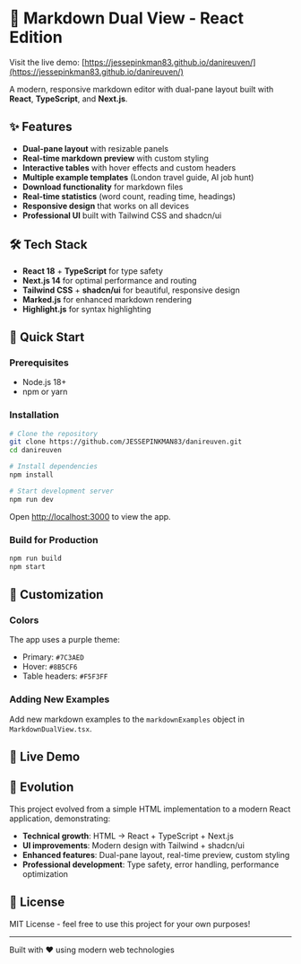 # 🚀 Markdown Dual View - React Edition

Visit the live demo: [https://jessepinkman83.github.io/danireuven/](https://jessepinkman83.github.io/danireuven/)

A modern, responsive markdown editor with dual-pane layout built with **React**, **TypeScript**, and **Next.js**.

## ✨ Features

- **Dual-pane layout** with resizable panels
- **Real-time markdown preview** with custom styling
- **Interactive tables** with hover effects and custom headers
- **Multiple example templates** (London travel guide, AI job hunt)
- **Download functionality** for markdown files
- **Real-time statistics** (word count, reading time, headings)
- **Responsive design** that works on all devices
- **Professional UI** built with Tailwind CSS and shadcn/ui

## 🛠️ Tech Stack

- **React 18** + **TypeScript** for type safety
- **Next.js 14** for optimal performance and routing
- **Tailwind CSS** + **shadcn/ui** for beautiful, responsive design
- **Marked.js** for enhanced markdown rendering
- **Highlight.js** for syntax highlighting

## 🚀 Quick Start

### Prerequisites
- Node.js 18+ 
- npm or yarn

### Installation

```bash
# Clone the repository
git clone https://github.com/JESSEPINKMAN83/danireuven.git
cd danireuven

# Install dependencies
npm install

# Start development server
npm run dev
```

Open [http://localhost:3000](http://localhost:3000) to view the app.

### Build for Production

```bash
npm run build
npm start
```

## 🎨 Customization

### Colors
The app uses a purple theme:
- Primary: `#7C3AED`
- Hover: `#8B5CF6`
- Table headers: `#F5F3FF`

### Adding New Examples
Add new markdown examples to the `markdownExamples` object in `MarkdownDualView.tsx`.

## 📱 Live Demo

## 🔄 Evolution

This project evolved from a simple HTML implementation to a modern React application, demonstrating:

- **Technical growth**: HTML → React + TypeScript + Next.js
- **UI improvements**: Modern design with Tailwind + shadcn/ui
- **Enhanced features**: Dual-pane layout, real-time preview, custom styling
- **Professional development**: Type safety, error handling, performance optimization

## 📄 License

MIT License - feel free to use this project for your own purposes!

---

Built with ❤️ using modern web technologies 
